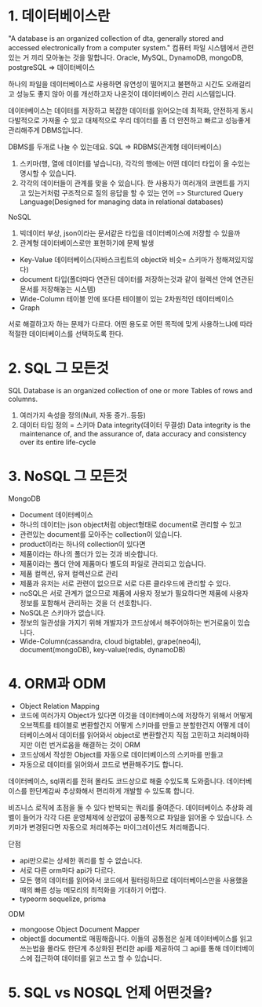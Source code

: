 # 1. 데이터베이스란

"A database is an organized collection of dta, generally stored and accessed electronically from a computer system."
컴퓨터 파일 시스템에서 관련있는 거 끼리 모아놓는 것을 말합니다.
Oracle, MySQL, DynamoDB, mongoDB, postgreSQL => 데이터베이스

하나의 파일을 데이터베이스로 사용하면 유연성이 떨어지고 불편하고 시간도 오래걸리고 성능도 좋지 않아
이를 개선하고자 나온것이 데이터베이스 관리 시스템입니다.

데이터베이스는 데이터를 저장하고 복잡한 데이터를 읽어오는데 최적화, 안전하게 동시다발적으로 가져올 수 있고
대체적으로 우리 데이터를 좀 더 안전하고 빠르고 성능좋게 관리해주게 DBMS입니다.

DBMS를 두개로 나눌 수 있는데요.
SQL => RDBMS(관계형 데이터베이스)

1. 스키마(행, 열에 데이터를 넣습니다), 각각의 행에는 어떤 데이터 타입이 올 수있는 명시할 수 있습니다.
2. 각각의 데이터들이 관계를 맞을 수 있습니다. 한 사용자가 여러개의 코멘트를 가지고 있는거처럼
   구조적으로 질의 응답을 할 수 있는 언어 => Sturctured Query Language(Designed for managing data in relational databases)

NoSQL

1. 빅데이터 부상, json이라는 문서같은 타입을 데이터베이스에 저장할 수 있을까
2. 관계형 데이터베이스로만 표현하기에 문제 발생

- Key-Value 데이터베이스(자바스크립트의 object와 비슷= 스키마가 정해져있지않다)
- document 타입(폴더마다 연관된 데이터를 저장하는것과 같이 컬렉션 안에 연관된 문서를 저장해놓는 시스템)
- Wide-Column 테이블 안에 또다른 테이블이 있는 2차원적인 데이터베이스
- Graph

서로 해결하고자 하는 문제가 다르다.
어떤 용도로 어떤 목적에 맞게 사용하느냐에 따라 적절한 데이터베이스를 선택하도록 한다.

# 2. SQL 그 모든것

SQL Database is an organized collection of one or more Tables of rows and columns.

1. 여러가지 속성을 정의(Null, 자동 증가..등등)
2. 데이터 타입 정의
   = 스키마
   Data integrity(데이터 무결성)
   Data integrity is the maintenance of, and the assurance of, data accuracy and consistency over its entire life-cycle

# 3. NoSQL 그 모든것

MongoDB

- Document 데이터베이스
- 하나의 데이터는 json object처럼 object형태로 document로 관리할 수 있고
- 관련있는 document를 모아주는 collection이 있습니다.
- product이라는 하나의 collection이 있다면
- 제품이라는 하나의 폴더가 있는 것과 비슷합니다.
- 제품이라는 폴더 안에 제품마다 별도의 파일로 관리되고 있습니다.
- 제품 컬렉션, 유저 컬렉션으로 관리
- 제품과 유저는 서로 관련이 없으므로 서로 다른 클라우드에 관리할 수 있다.
- noSQL은 서로 관계가 없으므로 제품에 사용자 정보가 필요하다면 제품에 사용자 정보를 포함해서 관리하는 것을
  더 선호합니다.
- NoSQL은 스키마가 없습니다.
- 정보의 일관성을 가지기 위해 개발자가 코드상에서 해주어야하는 번거로움이 있습니다.
- Wide-Column(cassandra, cloud bigtable), grape(neo4j), document(mongoDB), key-value(redis, dynamoDB)

# 4. ORM과 ODM

- Object Relation Mapping
- 코드에 여러가지 Object가 있다면 이것을 데이터베이스에 저장하기 위해서 어떻게 오브젝트를 테이블로 변환할건지
  어떻게 스키마를 만들고 분할한건지 어떻게 데이터베이스에서 데이터를 읽어와서 object로 변환할건지 직접 고민하고 처리해야하지만 이런 번거로움을 해결하는 것이 ORM
- 코드상에서 작성한 Object를 자동으로 데이터베이스의 스키마를 만들고
- 자동으로 데이터를 읽어와서 코드로 변환해주기도 합니다.

데이터베이스, sql쿼리를 전혀 몰라도 코드상으로 해줄 수있도록 도와줍니다.
데이터베이스를 한단계감싸 추상화해서 편리하게 개발할 수 있도록 합니다.

비즈니스 로직에 초점을 둘 수 있다
반복되는 쿼리를 줄여준다.
데이터베이스 추상화 레벨이 들어가 각각 다른 운영체제에 상관없이 공통적으로 파일을 읽어올 수 있습니다.
스키마가 변경된다면 자동으로 처리해주는 마이그레이션도 처리해줍니다.

단점

- api만으로는 상세한 쿼리를 할 수 없습니다.
- 서로 다른 orm마다 api가 다르다.
- 모든 행의 데이터를 읽어와서 코드에서 필터링하므로 데이터베이스만을 사용했을 때의 빠른 성능 메모리의 최적화을 기대하기 어렵다.
- typeorm sequelize, prisma

ODM

- mongoose
  Object Document Mapper
- object를 document로 매핑해줍니다.
  이들의 공통점은 실제 데이터베이스를 읽고쓰는법을 몰라도 한단계 추상화된 편리한 api를 제공하여
  그 api를 통해 데이터베이스에 접근하여 데이터를 읽고 쓰고 할 수 있습니다.

# 5. SQL vs NOSQL 언제 어떤것을?
